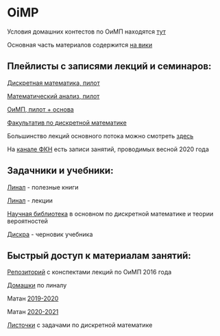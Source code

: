 # OiMP

Условия домашних контестов по ОиМП находятся [тут](https://yadi.sk/d/8s0lQ6LeqEtz3Q?w=1)

Основная часть материалов содержится [на вики](http://wiki.cs.hse.ru/)

## Плейлисты с записями лекций и семинаров:

[Дискретная математика, пилот](https://www.youtube.com/playlist?list=PLEwK9wdS5g0rMXoc2WiIevr2gEbHVWarG)

[Математический анализ, пилот](https://www.youtube.com/playlist?list=PLEwK9wdS5g0rIxyD885a4wsn0bVTg--7A)

[ОиМП, пилот + основа](https://www.youtube.com/playlist?list=PLEwK9wdS5g0oHT_ygQwRLamRBivSVkykk)

[Факультатив по дискретной математике](https://www.youtube.com/playlist?list=PLEwK9wdS5g0p2Wt9N8ujKPIHSr25kdlyw)

Большинство лекций основного потока можно смотреть [здесь](https://vr360.hse.ru/account/broadcasts)

На [канале ФКН](https://www.youtube.com/channel/UCV56iySuhfRQ1qSjXmAr1Yw/playlists) есть записи занятий, проводимых весной 2020 года

## Задачники и учебники:

[Линал](https://yadi.sk/d/fnJGhKwHfqdP2g?w=1) - полезные книги

[Линал](https://yadi.sk/i/vMFEnah7epRLDw) - лекции

[Научная библиотека](https://yadi.sk/d/ZjDyMPujR8ZFmQ?w=1) в основном по дискретной математике и теории вероятностей

[Дискра](https://yadi.sk/i/Uy4Tl9c5HrLfYA) - черновик учебника

## Быстрый доступ к материалам занятий:

[Репозиторий](https://github.com/alzobnin/hse-cs-prog)
 с конспектами лекций по ОиМП 2016 года
 
[Домашки](https://yadi.sk/d/9PDKsZC6Ofr5jg?w=1) по линалу

Матан [2019-2020](https://drive.google.com/drive/folders/1vGipRQzWZHZyx4jvQHnhhTHLfNc2s7O8)

Матан [2020-2021](https://drive.google.com/drive/folders/1KzZsrdqfdcIh6y8HH0f0AKm8tBrpieOI)

[Листочки](https://yadi.sk/d/slafhJ9FhHRhIA?w=1) с задачами по дискретной математике
